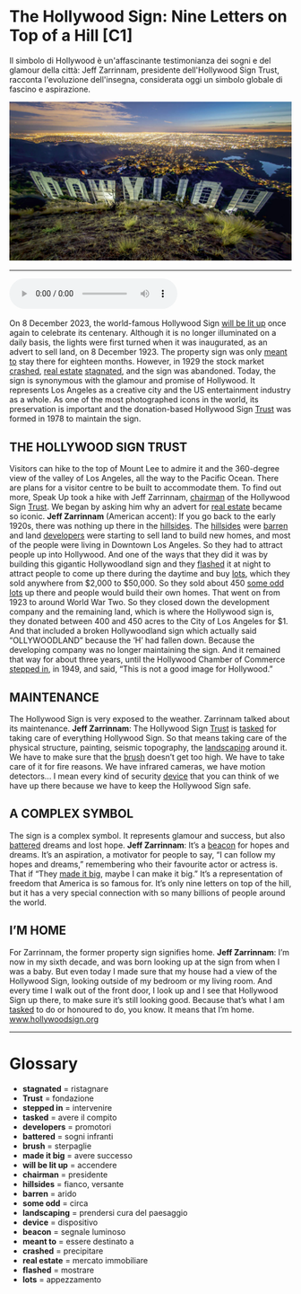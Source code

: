 # The Hollywood Sign: Nine Letters on Top of a Hill   [C1]

Il simbolo di Hollywood è un'affascinante testimonianza dei sogni e del glamour della città: Jeff Zarrinnam, presidente dell'Hollywood Sign Trust, racconta l'evoluzione dell'insegna, considerata oggi un simbolo globale di fascino e aspirazione.

![](The%20Hollywood%20Sign%20Nine%20Letters%20on%20Top%20of%20a%20Hill.jpg)

--------------

<div>
<audio controls autoplay>
    <source src="https:/raw.githubusercontent.com/dartie/speakup/2023-12/The%20Hollywood%20Sign%20Nine%20Letters%20on%20Top%20of%20a%20Hill.mp3" type="audio/mpeg">
</audio>
</div>


On 8 December 2023, the world-famous Hollywood Sign [will be lit up](## "accendere") once again to celebrate its centenary. Although it is no longer illuminated on a daily basis, the lights were first turned when it was inaugurated, as an advert to sell land, on 8 December 1923.
The property sign was only [meant to](## "essere destinato a") stay there for eighteen months. However, in 1929 the stock market [crashed](## "precipitare"), [real estate](## "mercato immobiliare") [stagnated](## "ristagnare"), and the sign was abandoned. Today, the sign is synonymous with the glamour and promise of Hollywood. It represents Los Angeles as a creative city and the US entertainment industry as a whole. As one of the most photographed icons in the world, its preservation is important and the donation-based Hollywood Sign [Trust](## "fondazione") was formed in 1978 to maintain the sign.

## THE HOLLYWOOD SIGN TRUST
Visitors can hike to the top of Mount Lee to admire it and the 360-degree view of the valley of Los Angeles, all the way to the Pacific Ocean. There are plans for a visitor centre to be built to accommodate them. To find out more, Speak Up took a hike with Jeff Zarrinnam, [chairman](## "presidente") of the Hollywood Sign [Trust](## "fondazione"). We began by asking him why an advert for [real estate](## "mercato immobiliare") became so iconic.
**Jeff Zarrinnam** (American accent): If you go back to the early 1920s, there was nothing up there in the [hillsides](## "fianco, versante"). The [hillsides](## "fianco, versante") were [barren](## "arido") and land [developers](## "promotori") were starting to sell land to build new homes, and most of the people were living in Downtown Los Angeles. So they had to attract people up into Hollywood. And one of the ways that they did it was by building this gigantic Hollywoodland sign and they [flashed](## "mostrare") it at night to attract people to come up there during the daytime and buy [lots](## "appezzamento"), which they sold anywhere from $2,000 to $50,000. So they sold about 450 [some odd](## "circa") [lots](## "appezzamento") up there and people would build their own homes. That went on from 1923 to around World War Two. So they closed down the development company and the remaining land, which is where the Hollywood sign is, they donated between 400 and 450 acres to the City of Los Angeles for $1. And that included a broken Hollywoodland sign which actually said “OLLYWOODLAND” because the ‘H’ had fallen down. Because the developing company was no longer maintaining the sign. And it remained that way for about three years, until the Hollywood Chamber of Commerce [stepped in](## "intervenire"), in 1949, and said, “This is not a good image for Hollywood.”

## MAINTENANCE
The Hollywood Sign is very exposed to the weather. Zarrinnam talked about its maintenance.
**Jeff Zarrinnam**: The Hollywood Sign [Trust](## "fondazione") is [tasked](## "avere il compito") for taking care of everything Hollywood Sign. So that means taking care of the physical structure, painting, seismic topography, the [landscaping](## "prendersi cura del paesaggio") around it. We have to make sure that the [brush](## "sterpaglie") doesn’t get too high. We have to take care of it for fire reasons. We have infrared cameras, we have motion detectors... I mean every kind of security [device](## "dispositivo") that you can think of we have up there because we have to keep the Hollywood Sign safe.

## A COMPLEX SYMBOL
The sign is a complex symbol. It represents glamour and success, but also [battered](## "sogni infranti") dreams and lost hope.
**Jeff Zarrinnam**: It’s a [beacon](## "segnale luminoso") for hopes and dreams. It’s an aspiration, a motivator for people to say, “I can follow my hopes and dreams,” remembering who their favourite actor or actress is. That if “They [made it big](## "avere successo"), maybe I can make it big.” It’s a representation of freedom that America is so famous for. It’s only nine letters on top of the hill, but it has a very special connection with so many billions of people around the world.

## I’M HOME
For Zarrinnam, the former property sign signifies home.
**Jeff Zarrinnam**: I’m now in my sixth decade, and was born looking up at the sign from when I was a baby. But even today I made sure that my house had a view of the Hollywood Sign, looking outside of my bedroom or my living room. And every time I walk out of the front door, I look up and I see that Hollywood Sign up there, to make sure it’s still looking good. Because that’s what I am [tasked](## "avere il compito") to do or honoured to do, you know. It means that I’m home.
www.hollywoodsign.org

--------------

<div style = "display:block; clear:both; page-break-after:always;"></div>

# Glossary
* **stagnated** = ristagnare
* **Trust** = fondazione
* **stepped in** = intervenire
* **tasked** = avere il compito
* **developers** = promotori
* **battered** = sogni infranti
* **brush** = sterpaglie
* **made it big** = avere successo
* **will be lit up** = accendere
* **chairman** = presidente
* **hillsides** = fianco, versante
* **barren** = arido
* **some odd** = circa
* **landscaping** = prendersi cura del paesaggio
* **device** = dispositivo
* **beacon** = segnale luminoso
* **meant to** = essere destinato a
* **crashed** = precipitare
* **real estate** = mercato immobiliare
* **flashed** = mostrare
* **lots** = appezzamento
